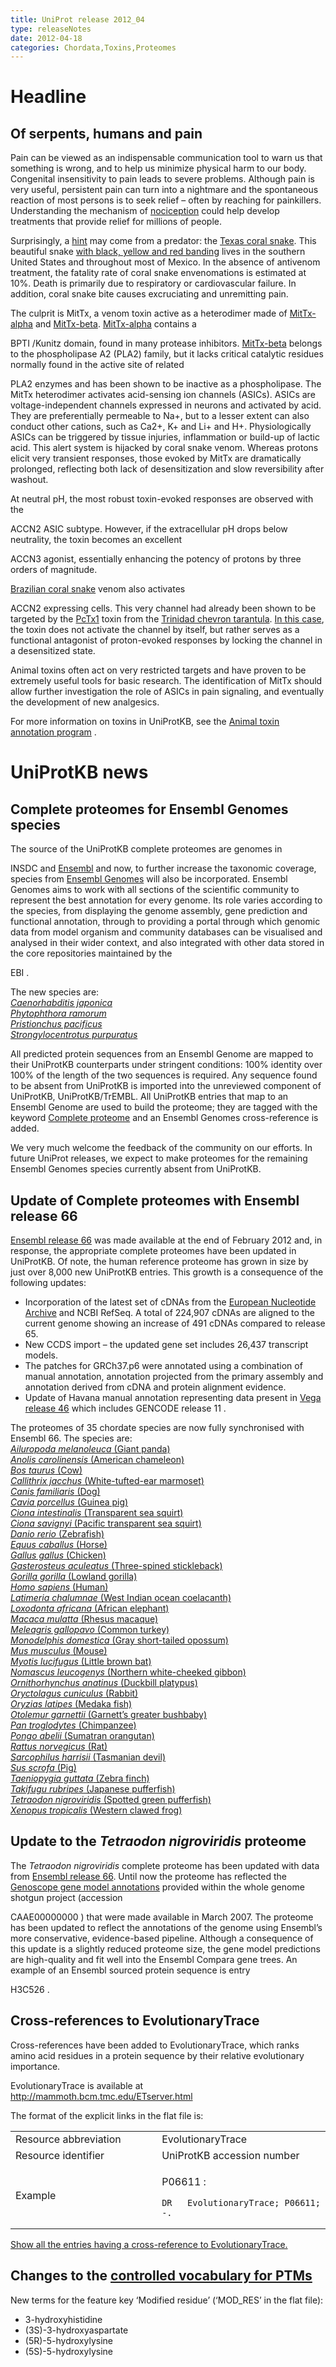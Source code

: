 ```yaml
---
title: UniProt release 2012_04
type: releaseNotes
date: 2012-04-18
categories: Chordata,Toxins,Proteomes
---
```


# Headline

## Of serpents, humans and pain

Pain can be viewed as an indispensable communication tool to warn us that something is wrong, and to help us minimize physical harm to our body. Congenital insensitivity to pain leads to severe problems. Although pain is very useful, persistent pain can turn into a nightmare and the spontaneous reaction of most persons is to seek relief – often by reaching for painkillers. Understanding the mechanism of [nociception](http://medical-dictionary.thefreedictionary.com/nociception) could help develop treatments that provide relief for millions of people.

Surprisingly, a [hint](http://www.ncbi.nlm.nih.gov/pubmed/22094702) may come from a predator: the [Texas coral snake](http://www.uniprot.org/taxonomy/1114302 "_Micrurus tener tener_"). This beautiful snake [with black, yellow and red banding](http://upload.wikimedia.org/wikipedia/commons/c/cb/Micrurus_tener.jpg) lives in the southern United States and throughout most of Mexico. In the absence of antivenom treatment, the fatality rate of coral snake envenomations is estimated at 10%. Death is primarily due to respiratory or cardiovascular failure. In addition, coral snake bite causes excruciating and unremitting pain.

The culprit is MitTx, a venom toxin active as a heterodimer made of [MitTx-alpha](http://www.uniprot.org/uniprotkb/G9I929) and [MitTx-beta](http://www.uniprot.org/uniprotkb/G9I930). [MitTx-alpha](http://www.uniprot.org/uniprotkb/G9I929) contains a

BPTI /Kunitz domain, found in many protease inhibitors. [MitTx-beta](http://www.uniprot.org/uniprotkb/G9I930) belongs to the phospholipase A2 (PLA2) family, but it lacks critical catalytic residues normally found in the active site of related

PLA2 enzymes and has been shown to be inactive as a phospholipase. The MitTx heterodimer activates acid-sensing ion channels (ASICs). ASICs are voltage-independent channels expressed in neurons and activated by acid. They are preferentially permeable to Na+, but to a lesser extent can also conduct other cations, such as Ca2+, K+ and Li+ and H+. Physiologically ASICs can be triggered by tissue injuries, inflammation or build-up of lactic acid. This alert system is hijacked by coral snake venom. Whereas protons elicit very transient responses, those evoked by MitTx are dramatically prolonged, reflecting both lack of desensitization and slow reversibility after washout.

At neutral pH, the most robust toxin-evoked responses are observed with the

ACCN2 ASIC subtype. However, if the extracellular pH drops below neutrality, the toxin becomes an excellent

ACCN3 agonist, essentially enhancing the potency of protons by three orders of magnitude.

[Brazilian coral snake](http://www.uniprot.org/taxonomy/129461) venom also activates

ACCN2 expressing cells. This very channel had already been shown to be targeted by the [PcTx1](http://www.uniprot.org/uniprotkb/P60514) toxin from the [Trinidad chevron tarantula](http://www.uniprot.org/taxonomy/179874). [In this case](http://www.ncbi.nlm.nih.gov/pubmed/10829030), the toxin does not activate the channel by itself, but rather serves as a functional antagonist of proton-evoked responses by locking the channel in a desensitized state.

Animal toxins often act on very restricted targets and have proven to be extremely useful tools for basic research. The identification of MitTx should allow further investigation the role of ASICs in pain signaling, and eventually the development of new analgesics.

For more information on toxins in UniProtKB, see the [Animal toxin annotation program](http://www.uniprot.org/help/Toxins) .

# UniProtKB news

## Complete proteomes for Ensembl Genomes species

The source of the UniProtKB complete proteomes are genomes in

INSDC and [Ensembl](http://www.ensembl.org/index.html) and now, to further increase the taxonomic coverage, species from [Ensembl Genomes](http://www.ensemblgenomes.org/) will also be incorporated. Ensembl Genomes aims to work with all sections of the scientific community to represent the best annotation for every genome. Its role varies according to the species, from displaying the genome assembly, gene prediction and functional annotation, through to providing a portal through which genomic data from model organism and community databases can be visualised and analysed in their wider context, and also integrated with other data stored in the core repositories maintained by the

EBI .

The new species are:  
[_Caenorhabditis japonica_](http://metazoa.ensembl.org/Caenorhabditis_japonica/Info/Index)  
[_Phytophthora ramorum_](http://protists.ensembl.org/Phytophthora_ramorum/Info/Index/)  
[_Pristionchus pacificus_](http://metazoa.ensembl.org/Pristionchus_pacificus/Info/Index/)  
[_Strongylocentrotus purpuratus_](http://metazoa.ensembl.org/Strongylocentrotus_purpuratus/Info/Index)

All predicted protein sequences from an Ensembl Genome are mapped to their UniProtKB counterparts under stringent conditions: 100% identity over 100% of the length of the two sequences is required. Any sequence found to be absent from UniProtKB is imported into the unreviewed component of UniProtKB, UniProtKB/TrEMBL. All UniProtKB entries that map to an Ensembl Genome are used to build the proteome; they are tagged with the keyword [Complete proteome](http://www.uniprot.org/keywords/KW-0181) and an Ensembl Genomes cross-reference is added.

We very much welcome the feedback of the community on our efforts. In future UniProt releases, we expect to make proteomes for the remaining Ensembl Genomes species currently absent from UniProtKB.

## Update of Complete proteomes with Ensembl release 66

[Ensembl release 66](http://www.ensembl.org/info/website/news.html) was made available at the end of February 2012 and, in response, the appropriate complete proteomes have been updated in UniProtKB. Of note, the human reference proteome has grown in size by just over 8,000 new UniProtKB entries. This growth is a consequence of the following updates:

- Incorporation of the latest set of cDNAs from the [European Nucleotide Archive](http://www.ebi.ac.uk/ena/) and NCBI RefSeq. A total of 224,907 cDNAs are aligned to the current genome showing an increase of 491 cDNAs compared to release 65.
- New CCDS import – the updated gene set includes 26,437 transcript models.
- The patches for GRCh37.p6 were annotated using a combination of manual annotation, annotation projected from the primary assembly and annotation derived from cDNA and protein alignment evidence.
- Update of Havana manual annotation representing data present in [Vega release 46](http://vega.sanger.ac.uk/Homo_sapiens/Info/Index) which includes GENCODE release 11 .

The proteomes of 35 chordate species are now fully synchronised with Ensembl 66. The species are:  
[_Ailuropoda melanoleuca_ (Giant panda)](http://www.uniprot.org/uniprotkb?query=organism_id:9646+AND+keyword:KW-0181)  
[_Anolis carolinensis_ (American chameleon)](http://www.uniprot.org/uniprotkb?query=organism_id:28377+AND+keyword:KW-0181)  
[_Bos taurus_ (Cow)](http://www.uniprot.org/uniprotkb?query=organism_id:9913+AND+keyword:KW-0181)  
[_Callithrix jacchus_ (White-tufted-ear marmoset)](http://www.uniprot.org/uniprotkb?query=organism_id:9483+AND+keyword:KW-0181)  
[_Canis familiaris_ (Dog)](http://www.uniprot.org/uniprotkb?query=organism_id:9615+AND+keyword:KW-0181)  
[_Cavia porcellus_ (Guinea pig)](http://www.uniprot.org/uniprotkb?query=organism_id:10141+AND+keyword:KW-0181)  
[_Ciona intestinalis_ (Transparent sea squirt)](http://www.uniprot.org/uniprotkb?query=organism_id:7719+AND+keyword:KW-0181)  
[_Ciona savignyi_ (Pacific transparent sea squirt)](http://www.uniprot.org/uniprotkb?query=organism_id:51511+AND+keyword:KW-0181)  
[_Danio rerio_ (Zebrafish)](http://www.uniprot.org/uniprotkb?query=organism_id:7955+AND+keyword:KW-0181)  
[_Equus caballus_ (Horse)](http://www.uniprot.org/uniprotkb?query=organism_id:9796+AND+keyword:KW-0181)  
[_Gallus gallus_ (Chicken)](http://www.uniprot.org/uniprotkb?query=organism_id:9031+AND+keyword:KW-0181)  
[_Gasterosteus aculeatus_ (Three-spined stickleback)](http://www.uniprot.org/uniprotkb?query=organism_id:69293+AND+keyword:KW-0181)  
[_Gorilla gorilla_ (Lowland gorilla)](http://www.uniprot.org/uniprotkb?query=organism_id:9595+AND+keyword:KW-0181)  
[_Homo sapiens_ (Human)](http://www.uniprot.org/uniprotkb?query=organism_id:9606+AND+keyword:KW-0181)  
[_Latimeria chalumnae_ (West Indian ocean coelacanth)](http://www.uniprot.org/uniprotkb?query=organism_id:7897+AND+keyword:KW-0181)  
[_Loxodonta africana_ (African elephant)](http://www.uniprot.org/uniprotkb?query=organism_id:9785+AND+keyword:KW-0181)  
[_Macaca mulatta_ (Rhesus macaque)](http://www.uniprot.org/uniprotkb?query=organism_id:9544+AND+keyword:KW-0181)  
[_Meleagris gallopavo_ (Common turkey)](http://www.uniprot.org/uniprotkb?query=organism_id:9103+AND+keyword:KW-0181)  
[_Monodelphis domestica_ (Gray short-tailed opossum)](http://www.uniprot.org/uniprotkb?query=organism_id:13616+AND+keyword:KW-0181)  
[_Mus musculus_ (Mouse)](http://www.uniprot.org/uniprotkb?query=organism_id:10090+AND+keyword:KW-0181)  
[_Myotis lucifugus_ (Little brown bat)](http://www.uniprot.org/uniprotkb?query=organism_id:59463+AND+keyword:KW-0181)  
[_Nomascus leucogenys_ (Northern white-cheeked gibbon)](http://www.uniprot.org/uniprotkb?query=organism_id:61853+AND+keyword:KW-0181)  
[_Ornithorhynchus anatinus_ (Duckbill platypus)](http://www.uniprot.org/uniprotkb?query=organism_id:9258+AND+keyword:KW-0181)  
[_Oryctolagus cuniculus_ (Rabbit)](http://www.uniprot.org/uniprotkb?query=organism_id:9986+AND+keyword:KW-0181)  
[_Oryzias latipes_ (Medaka fish)](http://www.uniprot.org/uniprotkb?query=organism_id:8090+AND+keyword:KW-0181)  
[_Otolemur garnettii_ (Garnett’s greater bushbaby)](http://www.uniprot.org/uniprotkb?query=organism_id:30611+AND+keyword:KW-0181)  
[_Pan troglodytes_ (Chimpanzee)](http://www.uniprot.org/uniprotkb?query=organism_id:9598+AND+keyword:KW-0181)  
[_Pongo abelii_ (Sumatran orangutan)](http://www.uniprot.org/uniprotkb?query=organism_id:9601+AND+keyword:KW-0181)  
[_Rattus norvegicus_ (Rat)](http://www.uniprot.org/uniprotkb?query=organism_id:10116+AND+keyword:KW-0181)  
[_Sarcophilus harrisii_ (Tasmanian devil)](http://www.uniprot.org/uniprotkb?query=organism_id:9305+AND+keyword:KW-0181)  
[_Sus scrofa_ (Pig)](http://www.uniprot.org/uniprotkb?query=organism_id:9823+AND+keyword:KW-0181)  
[_Taeniopygia guttata_ (Zebra finch)](http://www.uniprot.org/uniprotkb?query=organism_id:59729+AND+keyword:KW-0181)  
[_Takifugu rubripes_ (Japanese pufferfish)](http://www.uniprot.org/uniprotkb?query=organism_id:31033+AND+keyword:KW-0181)  
[_Tetraodon nigroviridis_ (Spotted green pufferfish)](http://www.uniprot.org/uniprotkb?query=organism_id:99883+AND+keyword:KW-0181)  
[_Xenopus tropicalis_ (Western clawed frog)](http://www.uniprot.org/uniprotkb?query=organism_id:8364+AND+keyword:KW-0181)

## Update to the _Tetraodon nigroviridis_ proteome

The _Tetraodon nigroviridis_ complete proteome has been updated with data from [Ensembl release 66](http://www.ensembl.org/Tetraodon_nigroviridis/Info/Index). Until now the proteome has reflected the [Genoscope gene model annotations](http://www.genoscope.cns.fr/externe/tetranew/) provided within the whole genome shotgun project (accession

CAAE00000000 ) that were made available in March 2007. The proteome has been updated to reflect the annotations of the genome using Ensembl’s more conservative, evidence-based pipeline. Although a consequence of this update is a slightly reduced proteome size, the gene model predictions are high-quality and fit well into the Ensembl Compara gene trees. An example of an Ensembl sourced protein sequence is entry

H3C526 .

## Cross-references to EvolutionaryTrace

Cross-references have been added to EvolutionaryTrace, which ranks amino acid residues in a protein sequence by their relative evolutionary importance.

EvolutionaryTrace is available at <http://mammoth.bcm.tmc.edu/ETserver.html>

The format of the explicit links in the flat file is:

<table><colgroup><col style="width: 46%" /><col style="width: 53%" /></colgroup><tbody><tr class="odd"><td>Resource abbreviation</td><td>EvolutionaryTrace</td></tr><tr class="even"><td>Resource identifier</td><td>UniProtKB accession number</td></tr><tr class="odd"><td>Example</td><td><p>P06611 :</p><pre><code>DR   EvolutionaryTrace; P06611; -.</code></pre></td></tr></tbody></table>

[Show all the entries having a cross-reference to EvolutionaryTrace.](http://www.uniprot.org/uniprotkb?query=database:evolutionarytrace)

## Changes to the [controlled vocabulary for PTMs](https://ftp.uniprot.org/pub/databases/uniprot/current_release/knowledgebase/complete/docs/ptmlist)

New terms for the feature key ‘Modified residue’ (‘MOD_RES’ in the flat file):

- 3-hydroxyhistidine
- (3S)-3-hydroxyaspartate
- (5R)-5-hydroxylysine
- (5S)-5-hydroxylysine
